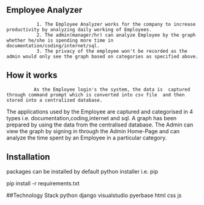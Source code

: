 ## Employee Analyzer

               1. The Employee Analyzer works for the company to increase productivity by analyzing daily working of Employees.
               2. The admin(manager/hr) can analyze Employee by the graph whether he/she is spending more time in documentation/coding/internet/sql.
               3. The privacy of the employee won't be recorded as the admin would only see the graph based on categories as specified above. 



## How it works

              As the Employee login's the system, the data is  captured through command prompt which is converted into csv file  and then stored into a centralized database.
The  applications used by the Employee are captured and categorised in 4 types i.e. documentation,coding,internet and sql. A graph has been prepared by using the data
from the centralised database. The Admin can view the graph by signing in through the Admin Home-Page and can analyze the time spent by an Employee in a particular category.    

## Installation

packages can be installed by default python installer i.e. pip


pip install -r requirements.txt


##Technology Stack
	python
	django
	visualstudio
	pyerbase
	html
	css
	js 


